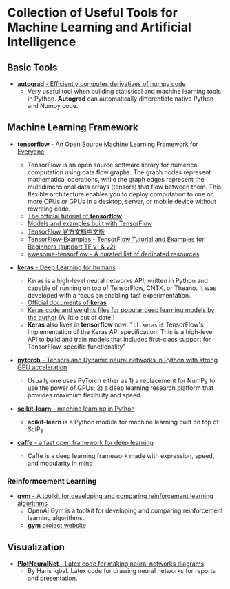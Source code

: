 # Collection of Useful Tools for Machine Learning and Artificial Intelligence

## Basic Tools

* [__autograd__ - Efficiently computes derivatives of numpy code](https://github.com/HIPS/autograd)
    - Very useful tool when building statistical and machine learning tools in Python. __Autograd__ can automatically differentiate native Python and Numpy code.

## Machine Learning Framework

* [__tensorflow__ - An Open Source Machine Learning Framework for Everyone ](https://github.com/tensorflow/tensorflow)
    - TensorFlow is an open source software library for numerical computation using data flow graphs. The graph nodes represent mathematical operations, while the graph edges represent the multidimensional data arrays (tensors) that flow between them. This flexible architecture enables you to deploy computation to one or more CPUs or GPUs in a desktop, server, or mobile device without rewriting code.
    - [The official tutorial of __tensorflow__](https://www.tensorflow.org/tutorials/)
    - [Models and examples built with TensorFlow](https://github.com/tensorflow/models)
    - [TensorFlow 官方文档中文版](https://github.com/jikexueyuanwiki/tensorflow-zh)
    - [TensorFlow-Examples - TensorFlow Tutorial and Examples for Beginners (support TF v1 & v2)](https://github.com/aymericdamien/TensorFlow-Examples)
    - [awesome-tensorflow - A curated list of dedicated resources](https://github.com/jtoy/awesome-tensorflow)

* [__keras__ - Deep Learning for humans](https://github.com/keras-team/keras)
    - Keras is a high-level neural networks API, written in Python and capable of running on top of TensorFlow, CNTK, or Theano. It was developed with a focus on enabling fast experimentation.
    - [Official documents of __keras__](https://keras.io/)
    - [Keras code and weights files for popular deep learning models by the author](https://github.com/fchollet/deep-learning-models) (A little out of date.)
    - __Keras__ also lives in __tensorflow__ now: "``tf.keras`` is TensorFlow's implementation of the Keras API specification. This is a high-level API to build and train models that includes first-class support for TensorFlow-specific functionality"

* [__pytorch__ - Tensors and Dynamic neural networks in Python with strong GPU acceleration](https://github.com/pytorch/pytorch)
    - Usually one uses PyTorch either as 1) a replacement for NumPy to use the power of GPUs; 2) a deep learning research platform that provides maximum flexibility and speed.

* [__scikit-learn__ - machine learning in Python](https://github.com/scikit-learn/scikit-learn)
    - __scikit-learn__ is a Python module for machine learning built on top of SciPy

* [__caffe__ - a fast open framework for deep learning](https://github.com/BVLC/caffe)
    - Caffe is a deep learning framework made with expression, speed, and modularity in mind


### Reinformcement Learning

* [__gym__ - A toolkit for developing and comparing reinforcement learning algorithms](https://github.com/openai/gym)
    - OpenAI Gym is a toolkit for developing and comparing reinforcement learning algorithms.
    - [__gym__ project website](https://gym.openai.com/)

## Visualization

* [__PlotNeuralNet__ - Latex code for making neural networks diagrams](https://github.com/HarisIqbal88/PlotNeuralNet)
    - By Haris Iqbal. Latex code for drawing neural networks for reports and presentation.
